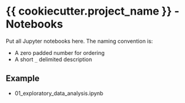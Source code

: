 # {{ cookiecutter.project_name }} - Notebooks
Put all Jupyter notebooks here. The naming convention is:
* A zero padded number for ordering
* A short `_` delimited description

## Example
* 01_exploratory_data_analysis.ipynb
